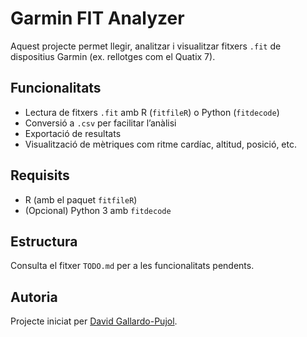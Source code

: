 # Garmin FIT Analyzer

Aquest projecte permet llegir, analitzar i visualitzar fitxers `.fit` de dispositius Garmin (ex. rellotges com el Quatix 7).

## Funcionalitats
- Lectura de fitxers `.fit` amb R (`fitfileR`) o Python (`fitdecode`)
- Conversió a `.csv` per facilitar l’anàlisi
- Exportació de resultats
- Visualització de mètriques com ritme cardíac, altitud, posició, etc.

## Requisits
- R (amb el paquet `fitfileR`)
- (Opcional) Python 3 amb `fitdecode`

## Estructura
Consulta el fitxer `TODO.md` per a les funcionalitats pendents.

## Autoria
Projecte iniciat per [David Gallardo-Pujol](https://github.com/david-gallardo).
